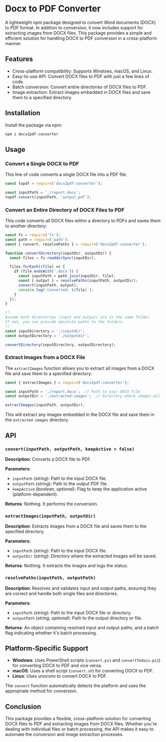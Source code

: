 # Docx to PDF Converter

A lightweight npm package designed to convert Word documents (DOCX) to PDF format. In addition to conversion, it now includes support for extracting images from DOCX files. This package provides a simple and efficient solution for handling DOCX to PDF conversion in a cross-platform manner.

## Features
- Cross-platform compatibility: Supports Windows, macOS, and Linux.
- Easy-to-use API: Convert DOCX files to PDF with just a few lines of code.
- Batch conversion: Convert entire directories of DOCX files to PDF.
- Image extraction: Extract images embedded in DOCX files and save them to a specified directory.

## Installation
Install the package via npm:

```bash
npm i docx2pdf-converter
```

## Usage
### Convert a Single DOCX to PDF
This line of code converts a single DOCX file into a PDF file:

```javascript
const topdf = require('docx2pdf-converter');

const inputPath = './report.docx';
topdf.convert(inputPath, 'output.pdf');
```

### Convert an Entire Directory of DOCX Files to PDF
This code converts all DOCX files within a directory to PDFs and saves them to another directory:

```javascript
const fs = require('fs');
const path = require('path');
const { convert, resolvePaths } = require('docx2pdf-converter');

function convertDirectory(inputDir, outputDir) {
  const files = fs.readdirSync(inputDir);

  files.forEach((file) => {
    if (file.endsWith('.docx')) {
      const inputPath = path.join(inputDir, file);
      const { output } = resolvePaths(inputPath, outputDir);
      convert(inputPath, output);
      console.log(`Converted: ${file}`);
    }
  });
}

/*
Assume both directories (input and output) are in the same folder.
If not, you can provide absolute paths to the folders.
*/
const inputDirectory = './inputdir';
const outputDirectory = './outputdir';

convertDirectory(inputDirectory, outputDirectory);
```

### Extract Images from a DOCX File
The `extractImages` function allows you to extract all images from a DOCX file and save them to a specified directory:

```javascript
const { extractImages } = require('docx2pdf-converter');

const inputPath = './report.docx';  // Path to your DOCX file
const outputDir = './extracted-images';  // Directory where images will be saved

extractImages(inputPath, outputDir);
```

This will extract any images embedded in the DOCX file and save them in the `extracted-images` directory.

## API
### `convert(inputPath, outputPath, keepActive = false)`
**Description**: Converts a DOCX file to PDF.

**Parameters**:
- `inputPath` (*string*): Path to the input DOCX file.
- `outputPath` (*string*): Path to the output PDF file.
- `keepActive` (*boolean, optional*): Flag to keep the application active (platform-dependent).

**Returns**: Nothing. It performs the conversion.

### `extractImages(inputPath, outputDir)`
**Description**: Extracts images from a DOCX file and saves them to the specified directory.

**Parameters**:
- `inputPath` (*string*): Path to the input DOCX file.
- `outputDir` (*string*): Directory where the extracted images will be saved.

**Returns**: Nothing. It extracts the images and logs the status.

### `resolvePaths(inputPath, outputPath)`
**Description**: Resolves and validates input and output paths, ensuring they are correct and handle both single files and directories.

**Parameters**:
- `inputPath` (*string*): Path to the input DOCX file or directory.
- `outputPath` (*string, optional*): Path to the output directory or file.

**Returns**: An object containing resolved input and output paths, and a batch flag indicating whether it's batch processing.

## Platform-Specific Support
- **Windows**: Uses PowerShell scripts (`convert.ps1` and `convertTodocx.ps1`) for converting DOCX to PDF and vice versa.
- **macOS**: Uses a shell script (`convert.sh`) for converting DOCX to PDF.
- **Linux**: Uses unoconv to convert DOCX to PDF.

The `convert` function automatically detects the platform and uses the appropriate method for conversion.

## Conclusion
This package provides a flexible, cross-platform solution for converting DOCX files to PDF and extracting images from DOCX files. Whether you're dealing with individual files or batch processing, the API makes it easy to automate the conversion and image extraction processes.